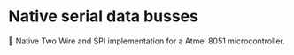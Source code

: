 # Native serial data busses

:memo: Native Two Wire and SPI implementation for a Atmel 8051 microcontroller.
